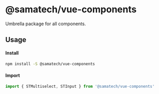 # @samatech/vue-components

Umbrella package for all components.

## Usage

#### Install

```bash
npm install -S @samatech/vue-components
```

#### Import

```js
import { STMultiselect, STInput } from '@samatech/vue-components'
```
